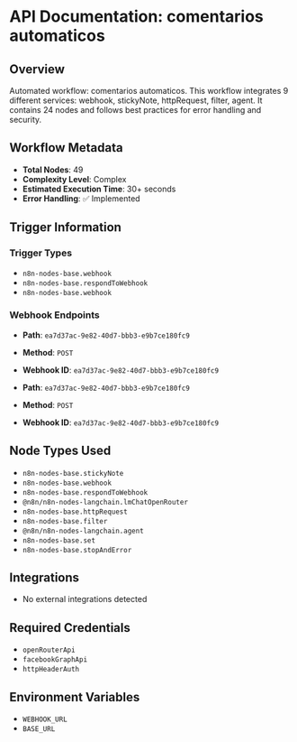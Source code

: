 # API Documentation: comentarios automaticos

## Overview
Automated workflow: comentarios automaticos. This workflow integrates 9 different services: webhook, stickyNote, httpRequest, filter, agent. It contains 24 nodes and follows best practices for error handling and security.

## Workflow Metadata
- **Total Nodes**: 49
- **Complexity Level**: Complex
- **Estimated Execution Time**: 30+ seconds
- **Error Handling**: ✅ Implemented

## Trigger Information
### Trigger Types
- `n8n-nodes-base.webhook`
- `n8n-nodes-base.respondToWebhook`
- `n8n-nodes-base.webhook`

### Webhook Endpoints
- **Path**: `ea7d37ac-9e82-40d7-bbb3-e9b7ce180fc9`
- **Method**: `POST`
- **Webhook ID**: `ea7d37ac-9e82-40d7-bbb3-e9b7ce180fc9`

- **Path**: `ea7d37ac-9e82-40d7-bbb3-e9b7ce180fc9`
- **Method**: `POST`
- **Webhook ID**: `ea7d37ac-9e82-40d7-bbb3-e9b7ce180fc9`


## Node Types Used
- `n8n-nodes-base.stickyNote`
- `n8n-nodes-base.webhook`
- `n8n-nodes-base.respondToWebhook`
- `@n8n/n8n-nodes-langchain.lmChatOpenRouter`
- `n8n-nodes-base.httpRequest`
- `n8n-nodes-base.filter`
- `@n8n/n8n-nodes-langchain.agent`
- `n8n-nodes-base.set`
- `n8n-nodes-base.stopAndError`

## Integrations
- No external integrations detected

## Required Credentials
- `openRouterApi`
- `facebookGraphApi`
- `httpHeaderAuth`

## Environment Variables
- `WEBHOOK_URL`
- `BASE_URL`
